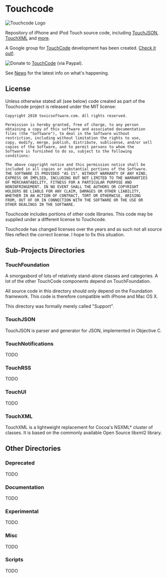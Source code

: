 # Touchcode

![Touchcode Logo][LOGO]

Repository of iPhone and iPod Touch source code, including [TouchJSON][TouchJSON], [TouchXML][TouchXML] and [more][More].

A Google group for [TouchCode][TouchCode] development has been created. [Check it out!][Group].

![Donate][Donate Logo] to [TouchCode][TouchCode] (via Paypal).

See [News][News] for the latest info on what's happening.

## License

Unless otherwise stated all (see below) code created as part of the Touchcode project is released under the MIT license:

	Copyright 2010 toxicsoftware.com. All rights reserved.

	Permission is hereby granted, free of charge, to any person
	obtaining a copy of this software and associated documentation
	files (the "Software"), to deal in the Software without
	restriction, including without limitation the rights to use,
	copy, modify, merge, publish, distribute, sublicense, and/or sell
	copies of the Software, and to permit persons to whom the
	Software is furnished to do so, subject to the following
	conditions:

	The above copyright notice and this permission notice shall be
	included in all copies or substantial portions of the Software.
	THE SOFTWARE IS PROVIDED "AS IS", WITHOUT WARRANTY OF ANY KIND,
	EXPRESS OR IMPLIED, INCLUDING BUT NOT LIMITED TO THE WARRANTIES
	OF MERCHANTABILITY, FITNESS FOR A PARTICULAR PURPOSE AND
	NONINFRINGEMENT. IN NO EVENT SHALL THE AUTHORS OR COPYRIGHT
	HOLDERS BE LIABLE FOR ANY CLAIM, DAMAGES OR OTHER LIABILITY,
	WHETHER IN AN ACTION OF CONTRACT, TORT OR OTHERWISE, ARISING
	FROM, OUT OF OR IN CONNECTION WITH THE SOFTWARE OR THE USE OR
	OTHER DEALINGS IN THE SOFTWARE.

Touchcode includes portions of other code libraries. This code may be supplied under a different license to Touchcode.

Touchcode has changed licenses over the years and as such not all source files reflect the correct license. I hope to fix this situation.

## Sub-Projects Directories

### TouchFoundation

A smorgasbord of lots of relatively stand-alone classes and categories. A lot of the other TouchCode components depend on TouchFoundation.

All source code in this directory should only depend on the Foundation framework. This code is therefore compatible with iPhone and Mac OS X.

This directory was formally merely called "Support".

### TouchJSON

TouchJSON is parser and generator for JSON, implemented in Objective C.

### TouchNotifications

TODO

### TouchRSS

TODO

### TouchUI

TODO

### TouchXML

TouchXML is a lightweight replacement for Cocoa's NSXML* cluster of classes. It is based on the commonly available Open Source libxml2 library.

## Other Directories

### Deprecated

TODO

### Documentation

TODO

### Experimental


TODO

### Misc

TODO

### Scripts

TODO

[LOGO]: http://touchcode.googlecode.com/svn/wiki/touchcode_logo_1.png
[News]: http://code.google.com/p/touchcode/wiki/News
[TouchJSON]: http://code.google.com/p/touchcode/wiki/TouchJSON
[TouchXML]: http://code.google.com/p/touchcode/wiki/TouchXML
[TouchCode]: http://touchcode.com
[Group]: http://groups.google.com/group/touchcode-dev
[More]: http://code.google.com/p/touchcode/w/list
[Donate]: http://toxicsoftware.com/touchcodedonate/
[Donate Logo]: http://touchcode.googlecode.com/svn/wiki/paypal_donate.gif

